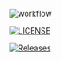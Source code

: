 ![workflow](https://github.com/<UserName>/<RepositoryName>/actions/workflows/main.yml/badge.svg)

[![LICENSE](https://img.shields.io/github/license/<jxshmendez>/sem.svg?style=flat-square)](https://github.com/<github-username>/sem/blob/master/LICENSE)

[![Releases](https://img.shields.io/github/release/<jxshmendez>/sem/all.svg?style=flat-square)](https://github.com/<github-username>/sem/releases)